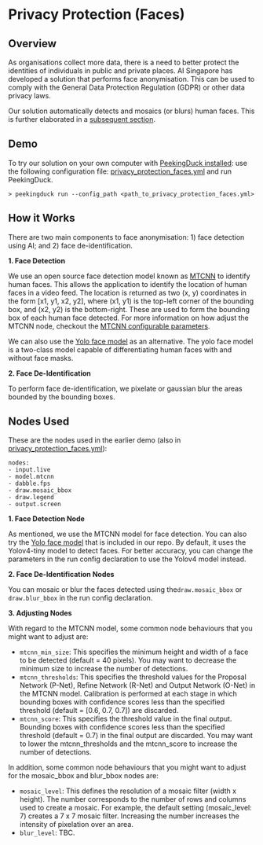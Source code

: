# Privacy Protection (Faces)

## Overview

As organisations collect more data, there is a need to better protect the identities of individuals in public and private places. AI Singapore has developed a solution that performs face anonymisation. This can be used to comply with the General Data Protection Regulation (GDPR) or other data privacy laws.

Our solution automatically detects and mosaics (or blurs) human faces. This is further elaborated in a [subsequent section](#how-it-works).

## Demo

To try our solution on your own computer with [PeekingDuck installed](../getting_started/01_installation.md): use the following configuration file: [privacy_protection_faces.yml](https://github.com/aimakerspace/PeekingDuck/blob/dev/use_cases/privacy_protection_faces.yml) and run PeekingDuck.

```
> peekingduck run --config_path <path_to_privacy_protection_faces.yml>
```

## How it Works

There are two main components to face anonymisation: 1) face detection using AI; and 2) face de-identification. 

**1. Face Detection**

We use an open source face detection model known as [MTCNN](https://arxiv.org/abs/1604.02878) to identify human faces. This allows the application to identify the location of human faces in a video feed. The location is returned as two (x, y) coordinates in the form [x1, y1, x2, y2], where (x1, y1) is the top-left corner of the bounding box, and (x2, y2) is the bottom-right. These are used to form the bounding box of each human face detected. For more information on how adjust the MTCNN node, checkout the [MTCNN configurable parameters](/peekingduck.pipeline.nodes.model.mtcnn.Node).

We can also use the [Yolo face model](/peekingduck.pipeline.nodes.model.yolo_face.Node) as an alternative. The yolo face model is a two-class model capable of differentiating human faces with and without face masks.

**2. Face De-Identification**

To perform face de-identification, we pixelate or gaussian blur the areas bounded by the bounding boxes.

## Nodes Used

These are the nodes used in the earlier demo (also in [privacy_protection_faces.yml](https://github.com/aimakerspace/PeekingDuck/blob/dev/use_cases/privacy_protection_faces.yml)):
```
nodes:
- input.live
- model.mtcnn
- dabble.fps
- draw.mosaic_bbox
- draw.legend
- output.screen
```

**1. Face Detection Node**

As mentioned, we use the MTCNN model for face detection. You can also try the [Yolo face model](/peekingduck.pipeline.nodes.model.yolo_face.Node) that is included in our repo. By default, it uses the Yolov4-tiny model to detect faces. For better accuracy, you can change the parameters in the run config declaration to use the Yolov4 model instead.

**2. Face De-Identification Nodes**

You can mosaic or blur the faces detected using the`draw.mosaic_bbox` or `draw.blur_bbox` in the run config declaration.

**3. Adjusting Nodes**

With regard to the MTCNN model, some common node behaviours that you might want to adjust are:
- `mtcnn_min_size`: This specifies the minimum height and width of a face to be detected (default = 40 pixels). You may want to decrease the minimum size to increase the number of detections.
- `mtcnn_thresholds`: This specifies the threshold values for the Proposal Network (P-Net), Refine Network (R-Net) and Output Network (O-Net) in the MTCNN model. Calibration is performed at each stage in which bounding boxes with confidence scores less than the specified threshold (default = [0.6, 0.7, 0.7]) are discarded. 
- `mtcnn_score`: This specifies the threshold value in the final output. Bounding boxes with confidence scores less than the specified threshold (default = 0.7) in the final output are discarded. You may want to lower the mtcnn_thresholds and the mtcnn_score to increase the number of detections.

In addition, some common node behaviours that you might want to adjust for the mosaic_bbox and blur_bbox nodes are:
- `mosaic_level`: This defines the resolution of a mosaic filter (width x height). The number corresponds to the number of rows and columns used to create a mosaic. For example, the default setting (mosaic_level: 7) creates a 7 x 7 mosaic filter. Increasing the number increases the intensity of pixelation over an area.
- `blur_level`: TBC.